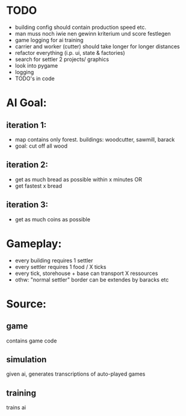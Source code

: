 # TODO
- building config should contain production speed etc.
- man muss noch iwie nen gewinn kriterium und score festlegen
- game logging for ai training
- carrier and worker (cutter) should take longer for longer distances
- refactor everything (i.p. ui, state & factories)
- search for settler 2 projects/ graphics
- look into pygame
- logging
- TODO's in code


# AI Goal: 
## iteration 1:
- map contains only forest. buildings: woodcutter, sawmill, barack
- goal: cut off all wood
## iteration 2:
- get as much bread as possible within x minutes OR 
- get fastest x bread
## iteration 3:
- get as much coins as possible

# Gameplay:
- every building requires 1 settler 
- every settler requires 1 food / X ticks 
- every tick, storehouse + base can transport X ressources 
- othw: "normal settler" border can be extendes by baracks etc

# Source:
## game
contains game code 
## simulation
given ai, generates transcriptions of auto-played games
## training 
trains ai